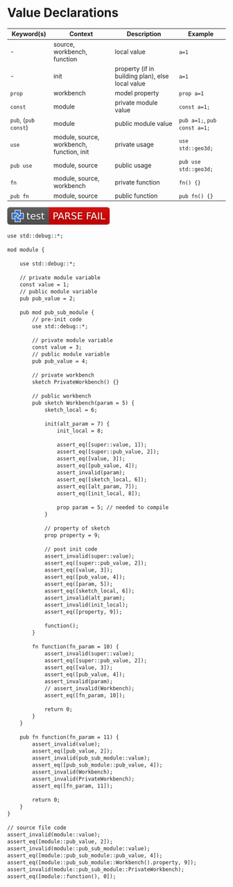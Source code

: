 # Value Declarations

| Keyword(s)           | Context                                   | Description                                      | Example                      |
| -------------------- | ----------------------------------------- | ------------------------------------------------ | ---------------------------- |
| -                    | source, workbench, function               | local value                                      | `a=1`                        |
| -                    | init                                      | property (if in building plan), else local value | `a=1`                        |
| `prop`               | workbench                                 | model property                                   | `prop a=1`                   |
| `const`              | module                                    | private module value                             | `const a=1;`                 |
| `pub`, (`pub const`) | module                                    | public module value                              | `pub a=1;`, `pub const a=1;` |
| `use`                | module, source, workbench, function, init | private usage                                    | `use std::geo3d;`            |
| `pub use`            | module, source                            | public usage                                     | `pub use std::geo3d;`        |
| `fn`                 | module, source, workbench                 | private function                                 | `fn() {}`                    |
| `pub fn`             | module, source                            | public function                                  | `pub fn() {}`                |

[![test](.test/value_declarations.svg)](.test/value_declarations.log)

```µcad,value_declarations
use std::debug::*;

mod module {
    
    use std::debug::*;

    // private module variable
    const value = 1;
    // public module variable
    pub pub_value = 2;

    pub mod pub_sub_module {
        // pre-init code
        use std::debug::*;

        // private module variable
        const value = 3;
        // public module variable
        pub pub_value = 4;

        // private workbench
        sketch PrivateWorkbench() {}

        // public workbench
        pub sketch Workbench(param = 5) {
            sketch_local = 6;

            init(alt_param = 7) {
                init_local = 8;

                assert_eq([super::value, 1]);
                assert_eq([super::pub_value, 2]);
                assert_eq([value, 3]);
                assert_eq([pub_value, 4]);
                assert_invalid(param);
                assert_eq([sketch_local, 6]);
                assert_eq([alt_param, 7]);
                assert_eq([init_local, 8]);

                prop param = 5; // needed to compile
            }

            // property of sketch
            prop property = 9;

            // post init code
            assert_invalid(super::value);
            assert_eq([super::pub_value, 2]);
            assert_eq([value, 3]);
            assert_eq([pub_value, 4]);
            assert_eq([param, 5]);
            assert_eq([sketch_local, 6]);
            assert_invalid(alt_param);
            assert_invalid(init_local);
            assert_eq([property, 9]);

            function();
        }

        fn function(fn_param = 10) {
            assert_invalid(super::value);
            assert_eq([super::pub_value, 2]);
            assert_eq([value, 3]);
            assert_eq([pub_value, 4]);
            assert_invalid(param);
            // assert_invalid(Workbench);
            assert_eq([fn_param, 10]);

            return 0;
        }
    }

    pub fn function(fn_param = 11) {
        assert_invalid(value);
        assert_eq([pub_value, 2]);
        assert_invalid(pub_sub_module::value);
        assert_eq([pub_sub_module::pub_value, 4]);
        assert_invalid(Workbench);
        assert_invalid(PrivateWorkbench);
        assert_eq([fn_param, 11]);
        
        return 0;
    }
}

// source file code 
assert_invalid(module::value);
assert_eq([module::pub_value, 2]);
assert_invalid(module::pub_sub_module::value);
assert_eq([module::pub_sub_module::pub_value, 4]);
assert_eq([module::pub_sub_module::Workbench().property, 9]);
assert_invalid(module::pub_sub_module::PrivateWorkbench);
assert_eq([module::function(), 0]);
```
